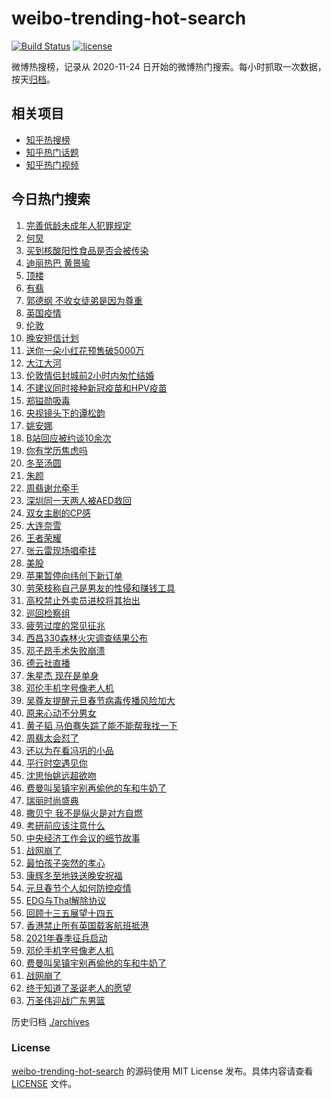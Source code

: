 # weibo-trending-hot-search

[![Build Status](https://github.com/justjavac/weibo-trending-hot-search/workflows/ci/badge.svg?branch=master)](https://github.com/justjavac/weibo-trending-hot-search/actions)
[![license](https://img.shields.io/github/license/justjavac/weibo-trending-hot-search)](https://github.com/justjavac/weibo-trending-hot-search/blob/master/LICENSE)

微博热搜榜，记录从 2020-11-24 日开始的微博热门搜索。每小时抓取一次数据，按天[归档](./archives)。

## 相关项目

- [知乎热搜榜](https://github.com/justjavac/zhihu-trending-top-search)
- [知乎热门话题](https://github.com/justjavac/zhihu-trending-hot-questions)
- [知乎热门视频](https://github.com/justjavac/zhihu-trending-hot-video)

## 今日热门搜索

<!-- BEGIN -->
<!-- 最后更新时间 Tue Dec 22 2020 04:16:46 GMT+0800 (CST) -->
1. [完善低龄未成年人犯罪规定](https://s.weibo.com//weibo?q=%23%E5%AE%8C%E5%96%84%E4%BD%8E%E9%BE%84%E6%9C%AA%E6%88%90%E5%B9%B4%E4%BA%BA%E7%8A%AF%E7%BD%AA%E8%A7%84%E5%AE%9A%23&Refer=new_time)
1. [何炅](https://s.weibo.com//weibo?q=%E4%BD%95%E7%82%85&Refer=top)
1. [买到核酸阳性食品是否会被传染](https://s.weibo.com//weibo?q=%23%E4%B9%B0%E5%88%B0%E6%A0%B8%E9%85%B8%E9%98%B3%E6%80%A7%E9%A3%9F%E5%93%81%E6%98%AF%E5%90%A6%E4%BC%9A%E8%A2%AB%E4%BC%A0%E6%9F%93%23&Refer=top)
1. [迪丽热巴 黄景瑜](https://s.weibo.com//weibo?q=%E8%BF%AA%E4%B8%BD%E7%83%AD%E5%B7%B4%20%E9%BB%84%E6%99%AF%E7%91%9C&Refer=top)
1. [顶楼](https://s.weibo.com//weibo?q=%E9%A1%B6%E6%A5%BC&Refer=top)
1. [有翡](https://s.weibo.com//weibo?q=%E6%9C%89%E7%BF%A1&Refer=top)
1. [郭德纲 不收女徒弟是因为尊重](https://s.weibo.com//weibo?q=%E9%83%AD%E5%BE%B7%E7%BA%B2%20%E4%B8%8D%E6%94%B6%E5%A5%B3%E5%BE%92%E5%BC%9F%E6%98%AF%E5%9B%A0%E4%B8%BA%E5%B0%8A%E9%87%8D&Refer=top)
1. [英国疫情](https://s.weibo.com//weibo?q=%E8%8B%B1%E5%9B%BD%E7%96%AB%E6%83%85&Refer=top)
1. [伦敦](https://s.weibo.com//weibo?q=%E4%BC%A6%E6%95%A6&Refer=top)
1. [晚安短信计划](https://s.weibo.com//weibo?q=%E6%99%9A%E5%AE%89%E7%9F%AD%E4%BF%A1%E8%AE%A1%E5%88%92&Refer=top)
1. [送你一朵小红花预售破5000万](https://s.weibo.com//weibo?q=%23%E9%80%81%E4%BD%A0%E4%B8%80%E6%9C%B5%E5%B0%8F%E7%BA%A2%E8%8A%B1%E9%A2%84%E5%94%AE%E7%A0%B45000%E4%B8%87%23&Refer=top)
1. [大江大河](https://s.weibo.com//weibo?q=%E5%A4%A7%E6%B1%9F%E5%A4%A7%E6%B2%B3&Refer=top)
1. [伦敦情侣封城前2小时内匆忙结婚](https://s.weibo.com//weibo?q=%23%E4%BC%A6%E6%95%A6%E6%83%85%E4%BE%A3%E5%B0%81%E5%9F%8E%E5%89%8D2%E5%B0%8F%E6%97%B6%E5%86%85%E5%8C%86%E5%BF%99%E7%BB%93%E5%A9%9A%23&Refer=top)
1. [不建议同时接种新冠疫苗和HPV疫苗](https://s.weibo.com//weibo?q=%23%E4%B8%8D%E5%BB%BA%E8%AE%AE%E5%90%8C%E6%97%B6%E6%8E%A5%E7%A7%8D%E6%96%B0%E5%86%A0%E7%96%AB%E8%8B%97%E5%92%8CHPV%E7%96%AB%E8%8B%97%23&Refer=top)
1. [郑镒勋吸毒](https://s.weibo.com//weibo?q=%23%E9%83%91%E9%95%92%E5%8B%8B%E5%90%B8%E6%AF%92%23&Refer=top)
1. [央视镜头下的谭松韵](https://s.weibo.com//weibo?q=%23%E5%A4%AE%E8%A7%86%E9%95%9C%E5%A4%B4%E4%B8%8B%E7%9A%84%E8%B0%AD%E6%9D%BE%E9%9F%B5%23&Refer=top)
1. [姚安娜](https://s.weibo.com//weibo?q=%E5%A7%9A%E5%AE%89%E5%A8%9C&Refer=top)
1. [B站回应被约谈10余次](https://s.weibo.com//weibo?q=%23B%E7%AB%99%E5%9B%9E%E5%BA%94%E8%A2%AB%E7%BA%A6%E8%B0%8810%E4%BD%99%E6%AC%A1%23&Refer=top)
1. [你有学历焦虑吗](https://s.weibo.com//weibo?q=%23%E4%BD%A0%E6%9C%89%E5%AD%A6%E5%8E%86%E7%84%A6%E8%99%91%E5%90%97%23&Refer=top)
1. [冬至汤圆](https://s.weibo.com//weibo?q=%E5%86%AC%E8%87%B3%E6%B1%A4%E5%9C%86&Refer=top)
1. [朱颜](https://s.weibo.com//weibo?q=%E6%9C%B1%E9%A2%9C&Refer=top)
1. [周翡谢允牵手](https://s.weibo.com//weibo?q=%23%E5%91%A8%E7%BF%A1%E8%B0%A2%E5%85%81%E7%89%B5%E6%89%8B%23&Refer=top)
1. [深圳同一天两人被AED救回](https://s.weibo.com//weibo?q=%23%E6%B7%B1%E5%9C%B3%E5%90%8C%E4%B8%80%E5%A4%A9%E4%B8%A4%E4%BA%BA%E8%A2%ABAED%E6%95%91%E5%9B%9E%23&Refer=top)
1. [双女主剧的CP感](https://s.weibo.com//weibo?q=%23%E5%8F%8C%E5%A5%B3%E4%B8%BB%E5%89%A7%E7%9A%84CP%E6%84%9F%23&Refer=top)
1. [大连奈雪](https://s.weibo.com//weibo?q=%E5%A4%A7%E8%BF%9E%E5%A5%88%E9%9B%AA&Refer=top)
1. [王者荣耀](https://s.weibo.com//weibo?q=%E7%8E%8B%E8%80%85%E8%8D%A3%E8%80%80&Refer=top)
1. [张云雷现场唱牵挂](https://s.weibo.com//weibo?q=%23%E5%BC%A0%E4%BA%91%E9%9B%B7%E7%8E%B0%E5%9C%BA%E5%94%B1%E7%89%B5%E6%8C%82%23&Refer=top)
1. [美股](https://s.weibo.com//weibo?q=%E7%BE%8E%E8%82%A1&Refer=top)
1. [苹果暂停向纬创下新订单](https://s.weibo.com//weibo?q=%E8%8B%B9%E6%9E%9C%E6%9A%82%E5%81%9C%E5%90%91%E7%BA%AC%E5%88%9B%E4%B8%8B%E6%96%B0%E8%AE%A2%E5%8D%95&Refer=top)
1. [劳荣枝称自己是男友的性侵和赚钱工具](https://s.weibo.com//weibo?q=%23%E5%8A%B3%E8%8D%A3%E6%9E%9D%E7%A7%B0%E8%87%AA%E5%B7%B1%E6%98%AF%E7%94%B7%E5%8F%8B%E7%9A%84%E6%80%A7%E4%BE%B5%E5%92%8C%E8%B5%9A%E9%92%B1%E5%B7%A5%E5%85%B7%23&Refer=top)
1. [高校禁止外卖员进校将其抬出](https://s.weibo.com//weibo?q=%23%E9%AB%98%E6%A0%A1%E7%A6%81%E6%AD%A2%E5%A4%96%E5%8D%96%E5%91%98%E8%BF%9B%E6%A0%A1%E5%B0%86%E5%85%B6%E6%8A%AC%E5%87%BA%23&Refer=top)
1. [巡回检察组](https://s.weibo.com//weibo?q=%E5%B7%A1%E5%9B%9E%E6%A3%80%E5%AF%9F%E7%BB%84&Refer=top)
1. [疲劳过度的常见征兆](https://s.weibo.com//weibo?q=%23%E7%96%B2%E5%8A%B3%E8%BF%87%E5%BA%A6%E7%9A%84%E5%B8%B8%E8%A7%81%E5%BE%81%E5%85%86%23&Refer=top)
1. [西昌330森林火灾调查结果公布](https://s.weibo.com//weibo?q=%23%E8%A5%BF%E6%98%8C330%E6%A3%AE%E6%9E%97%E7%81%AB%E7%81%BE%E8%B0%83%E6%9F%A5%E7%BB%93%E6%9E%9C%E5%85%AC%E5%B8%83%23&Refer=top)
1. [邓子昂手术失败崩溃](https://s.weibo.com//weibo?q=%23%E9%82%93%E5%AD%90%E6%98%82%E6%89%8B%E6%9C%AF%E5%A4%B1%E8%B4%A5%E5%B4%A9%E6%BA%83%23&Refer=top)
1. [德云社直播](https://s.weibo.com//weibo?q=%E5%BE%B7%E4%BA%91%E7%A4%BE%E7%9B%B4%E6%92%AD&Refer=top)
1. [朱星杰 现在是单身](https://s.weibo.com//weibo?q=%E6%9C%B1%E6%98%9F%E6%9D%B0%20%E7%8E%B0%E5%9C%A8%E6%98%AF%E5%8D%95%E8%BA%AB&Refer=top)
1. [邓伦手机字号像老人机](https://s.weibo.com//weibo?q=%23%E9%82%93%E4%BC%A6%E6%89%8B%E6%9C%BA%E5%AD%97%E5%8F%B7%E5%83%8F%E8%80%81%E4%BA%BA%E6%9C%BA%23&Refer=top)
1. [吴尊友提醒元旦春节病毒传播风险加大](https://s.weibo.com//weibo?q=%23%E5%90%B4%E5%B0%8A%E5%8F%8B%E6%8F%90%E9%86%92%E5%85%83%E6%97%A6%E6%98%A5%E8%8A%82%E7%97%85%E6%AF%92%E4%BC%A0%E6%92%AD%E9%A3%8E%E9%99%A9%E5%8A%A0%E5%A4%A7%23&Refer=top)
1. [原来心动不分男女](https://s.weibo.com//weibo?q=%23%E5%8E%9F%E6%9D%A5%E5%BF%83%E5%8A%A8%E4%B8%8D%E5%88%86%E7%94%B7%E5%A5%B3%23&Refer=top)
1. [黄子韬 马伯骞失踪了能不能帮我找一下](https://s.weibo.com//weibo?q=%E9%BB%84%E5%AD%90%E9%9F%AC%20%E9%A9%AC%E4%BC%AF%E9%AA%9E%E5%A4%B1%E8%B8%AA%E4%BA%86%E8%83%BD%E4%B8%8D%E8%83%BD%E5%B8%AE%E6%88%91%E6%89%BE%E4%B8%80%E4%B8%8B&Refer=top)
1. [周翡太会怼了](https://s.weibo.com//weibo?q=%23%E5%91%A8%E7%BF%A1%E5%A4%AA%E4%BC%9A%E6%80%BC%E4%BA%86%23&Refer=top)
1. [还以为在看冯巩的小品](https://s.weibo.com//weibo?q=%23%E8%BF%98%E4%BB%A5%E4%B8%BA%E5%9C%A8%E7%9C%8B%E5%86%AF%E5%B7%A9%E7%9A%84%E5%B0%8F%E5%93%81%23&Refer=top)
1. [平行时空遇见你](https://s.weibo.com//weibo?q=%E5%B9%B3%E8%A1%8C%E6%97%B6%E7%A9%BA%E9%81%87%E8%A7%81%E4%BD%A0&Refer=top)
1. [沈思怡姚远超欲吻](https://s.weibo.com//weibo?q=%23%E6%B2%88%E6%80%9D%E6%80%A1%E5%A7%9A%E8%BF%9C%E8%B6%85%E6%AC%B2%E5%90%BB%23&Refer=top)
1. [费曼叫吴镇宇别再偷他的车和牛奶了](https://s.weibo.com//weibo?q=%E8%B4%B9%E6%9B%BC%E5%8F%AB%E5%90%B4%E9%95%87%E5%AE%87%E5%88%AB%E5%86%8D%E5%81%B7%E4%BB%96%E7%9A%84%E8%BD%A6%E5%92%8C%E7%89%9B%E5%A5%B6%E4%BA%86&Refer=top)
1. [瑞丽时尚盛典](https://s.weibo.com//weibo?q=%E7%91%9E%E4%B8%BD%E6%97%B6%E5%B0%9A%E7%9B%9B%E5%85%B8&Refer=top)
1. [撒贝宁 我不是纵火是对方自燃](https://s.weibo.com//weibo?q=%E6%92%92%E8%B4%9D%E5%AE%81%20%E6%88%91%E4%B8%8D%E6%98%AF%E7%BA%B5%E7%81%AB%E6%98%AF%E5%AF%B9%E6%96%B9%E8%87%AA%E7%87%83&Refer=top)
1. [考研前应该注意什么](https://s.weibo.com//weibo?q=%23%E8%80%83%E7%A0%94%E5%89%8D%E5%BA%94%E8%AF%A5%E6%B3%A8%E6%84%8F%E4%BB%80%E4%B9%88%23&Refer=top)
1. [中央经济工作会议的细节故事](https://s.weibo.com//weibo?q=%23%E4%B8%AD%E5%A4%AE%E7%BB%8F%E6%B5%8E%E5%B7%A5%E4%BD%9C%E4%BC%9A%E8%AE%AE%E7%9A%84%E7%BB%86%E8%8A%82%E6%95%85%E4%BA%8B%23&Refer=new_time)
1. [战网崩了](https://s.weibo.com//weibo?q=%23%E6%88%98%E7%BD%91%E5%B4%A9%E4%BA%86%23&Refer=top)
1. [最怕孩子突然的孝心](https://s.weibo.com//weibo?q=%23%E6%9C%80%E6%80%95%E5%AD%A9%E5%AD%90%E7%AA%81%E7%84%B6%E7%9A%84%E5%AD%9D%E5%BF%83%23&Refer=top)
1. [康辉冬至地铁送晚安祝福](https://s.weibo.com//weibo?q=%23%E5%BA%B7%E8%BE%89%E5%86%AC%E8%87%B3%E5%9C%B0%E9%93%81%E9%80%81%E6%99%9A%E5%AE%89%E7%A5%9D%E7%A6%8F%23&Refer=top)
1. [元旦春节个人如何防控疫情](https://s.weibo.com//weibo?q=%23%E5%85%83%E6%97%A6%E6%98%A5%E8%8A%82%E4%B8%AA%E4%BA%BA%E5%A6%82%E4%BD%95%E9%98%B2%E6%8E%A7%E7%96%AB%E6%83%85%23&Refer=top)
1. [EDG与Thal解除协议](https://s.weibo.com//weibo?q=EDG%E4%B8%8EThal%E8%A7%A3%E9%99%A4%E5%8D%8F%E8%AE%AE&Refer=top)
1. [回顾十三五展望十四五](https://s.weibo.com//weibo?q=%23%E5%9B%9E%E9%A1%BE%E5%8D%81%E4%B8%89%E4%BA%94%E5%B1%95%E6%9C%9B%E5%8D%81%E5%9B%9B%E4%BA%94%23&Refer=new_time)
1. [香港禁止所有英国载客航班抵港](https://s.weibo.com//weibo?q=%23%E9%A6%99%E6%B8%AF%E7%A6%81%E6%AD%A2%E6%89%80%E6%9C%89%E8%8B%B1%E5%9B%BD%E8%BD%BD%E5%AE%A2%E8%88%AA%E7%8F%AD%E6%8A%B5%E6%B8%AF%23&Refer=top)
1. [2021年春季征兵启动](https://s.weibo.com//weibo?q=%232021%E5%B9%B4%E6%98%A5%E5%AD%A3%E5%BE%81%E5%85%B5%E5%90%AF%E5%8A%A8%23&Refer=new_time)
1. [邓伦手机字号像老人机](https://s.weibo.com//weibo?q=%E9%82%93%E4%BC%A6%E6%89%8B%E6%9C%BA%E5%AD%97%E5%8F%B7%E5%83%8F%E8%80%81%E4%BA%BA%E6%9C%BA&Refer=top)
1. [费曼叫吴镇宇别再偷他的车和牛奶了](https://s.weibo.com//weibo?q=%23%E8%B4%B9%E6%9B%BC%E5%8F%AB%E5%90%B4%E9%95%87%E5%AE%87%E5%88%AB%E5%86%8D%E5%81%B7%E4%BB%96%E7%9A%84%E8%BD%A6%E5%92%8C%E7%89%9B%E5%A5%B6%E4%BA%86%23&Refer=top)
1. [战网崩了](https://s.weibo.com//weibo?q=%E6%88%98%E7%BD%91%E5%B4%A9%E4%BA%86&Refer=top)
1. [终于知道了圣诞老人的愿望](https://s.weibo.com//weibo?q=%23%E7%BB%88%E4%BA%8E%E7%9F%A5%E9%81%93%E4%BA%86%E5%9C%A3%E8%AF%9E%E8%80%81%E4%BA%BA%E7%9A%84%E6%84%BF%E6%9C%9B%23&Refer=top)
1. [万圣伟迎战广东男篮](https://s.weibo.com//weibo?q=%23%E4%B8%87%E5%9C%A3%E4%BC%9F%E8%BF%8E%E6%88%98%E5%B9%BF%E4%B8%9C%E7%94%B7%E7%AF%AE%23&Refer=top)
<!-- END -->

历史归档 [./archives](./archives)

### License

[weibo-trending-hot-search](https://github.com/justjavac/weibo-trending-hot-search) 的源码使用 MIT License 发布。具体内容请查看 [LICENSE](./LICENSE) 文件。
